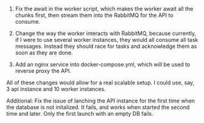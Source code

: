 1) Fix the await in the worker script, which makes the worker await all the chunks first, then stream them into the RabbitMQ for the API to consume.

2) Change the way the worker interacts with RabbitMQ, because currently, if I were to use several worker instances, they would all consume all task messages. Instead they should race for tasks and acknowledge them as soon as they are done.

3) Add an nginx service into docker-compose.yml, which will be used to reverse proxy the API.

All of these changes would allow for a real scalable setup. I could use, say, 3 api instance and 10 worker instances.

Additional: Fix the issue of lanching the API instance for the first time when the database is not initalized. It fails, and works when started the second time and later. Only the first launch with an empty DB fails.